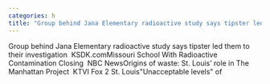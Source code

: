 ```yaml
---
categories: h
title: "Group behind Jana Elementary radioactive study says tipster led them to their investigation  KSDKcom"
---
```

Group behind Jana Elementary radioactive study says tipster led them to their investigation&nbsp;&nbsp;KSDK.comMissouri School With Radioactive Contamination Closing&nbsp;&nbsp;NBC NewsOrigins of waste: St. Louis’ role in The Manhattan Project&nbsp;&nbsp;KTVI Fox 2 St. Louis"Unacceptable levels" of 